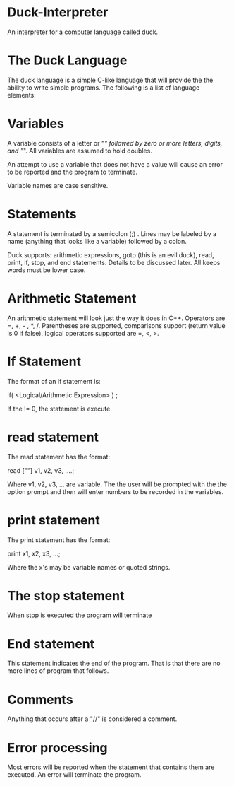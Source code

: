 # Duck-Interpreter
An interpreter for a computer language called duck.

#                                                       The Duck Language

The duck language is a simple C-like language that will provide the the ability to write simple programs.  The following is a list of language elements:

# Variables

A variable consists of a letter or "_" followed by zero or more letters, digits, and "_".  All variables are assumed to hold doubles.

An attempt to use a variable that does not have a value will cause an error to be reported and the program to terminate.

Variable names are case sensitive.

# Statements

A statement is terminated by a semicolon (;)
.
Lines may be labeled by a name (anything that looks like a variable) followed by a colon.

Duck supports: arithmetic expressions, goto (this is an evil duck), read, print, if, stop, and end statements.  Details to be discussed later.
All keeps words must be lower case.

# Arithmetic Statement

An arithmetic statement will look just the way it does in C++.  Operators are =,  +, - , *, /.  Parentheses are supported, comparisons support (return value is 0 if false), logical operators supported are =, <, >.

# If Statement
The format of an if statement is:

if( <Logical/Arithmetic Expression> ) <goto statement>;

If the <arithmetic expression> != 0, the statement is execute.

# read statement
The read statement has the format:

read ["<prompt>"] v1, v2, v3, ....;

Where v1, v2, v3, ... are variable.  The the user  will be prompted with the the option prompt and then will enter numbers to be recorded in the variables.

# print statement
The print statement has the format:

print x1, x2, x3, ...;

Where the x's may be variable names or quoted strings. 

# The stop statement
When stop is executed the program will terminate 

# End statement
This statement indicates the end of the program.  That is that there are no more lines of program that follows.

# Comments
Anything that occurs after a "//" is considered a comment.

# Error processing
Most errors will be reported when the statement that contains them are executed.  An error will terminate the program.
